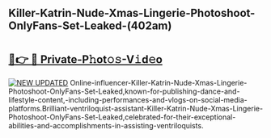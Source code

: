 ## Killer-Katrin-Nude-Xmas-Lingerie-Photoshoot-OnlyFans-Set-Leaked-(402am)


# <h2><a href="https://mediaupload.pro?-19M">🔗👉 🔴 Private-P𝚑ot𝚘𝚜-V𝚒d𝚎o</a></h2>

[![NEW UPDATED](https://i.imgur.com/0qMVB7G.gif)](https://mediaupload.pro?-19M)
Online-influencer-Killer-Katrin-Nude-Xmas-Lingerie-Photoshoot-OnlyFans-Set-Leaked,known-for-publishing-dance-and-lifestyle-content,-including-performances-and-vlogs-on-social-media-platforms.Brilliant-ventriloquist-assistant-Killer-Katrin-Nude-Xmas-Lingerie-Photoshoot-OnlyFans-Set-Leaked,celebrated-for-their-exceptional-abilities-and-accomplishments-in-assisting-ventriloquists.  